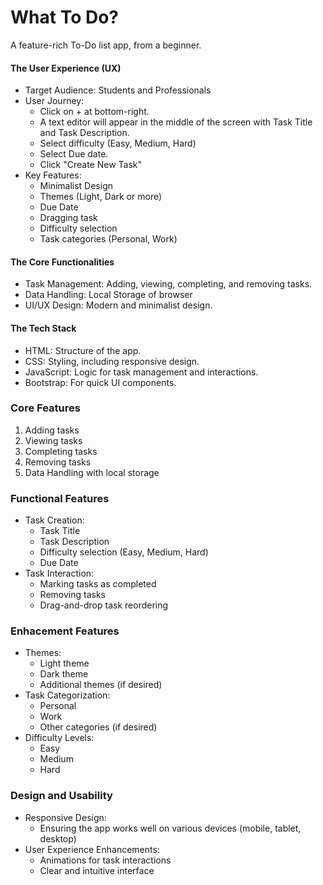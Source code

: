 # What To Do?

A feature-rich To-Do list app, from a beginner.
 
#### The User Experience (UX)
- Target Audience: Students and Professionals
- User Journey: 
    - Click on + at bottom-right.
    - A text editor will appear in the middle of the screen with Task Title and Task Description.
    - Select difficulty (Easy, Medium, Hard)
    - Select Due date.
    - Click "Create New Task"
- Key Features:
    - Minimalist Design
    - Themes (Light, Dark or more)
    - Due Date
    - Dragging task
    - Difficulty selection
    - Task categories (Personal, Work)

#### The Core Functionalities
- Task Management: Adding, viewing, completing, and removing tasks.
- Data Handling: Local Storage of browser
- UI/UX Design: Modern and minimalist design.

#### The Tech Stack
- HTML: Structure of the app.
- CSS: Styling, including responsive design.
- JavaScript: Logic for task management and interactions.
- Bootstrap: For quick UI components.

### Core Features

1. Adding tasks
2. Viewing tasks
3. Completing tasks
4. Removing tasks
5. Data Handling with local storage

###  Functional Features

- Task Creation:
    - Task Title
    - Task Description
    - Difficulty selection (Easy, Medium, Hard)
    - Due Date
- Task Interaction:
    - Marking tasks as completed
    - Removing tasks
    - Drag-and-drop task reordering

### Enhacement Features

- Themes:
    - Light theme
    - Dark theme
    - Additional themes (if desired)
- Task Categorization:
    - Personal
    - Work
    - Other categories (if desired)
- Difficulty Levels:
    - Easy
    - Medium
    - Hard

### Design and Usability
- Responsive Design:
    - Ensuring the app works well on various devices (mobile, tablet, desktop)
- User Experience Enhancements:
    - Animations for task interactions
    - Clear and intuitive interface